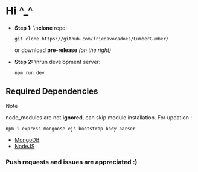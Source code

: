 # Hi ^_^

- **Step 1:**
  \n**clone** repo:
  ```
  git clone https://github.com/friedavocadoes/LumberGumber/
  ```
  or
  download **pre-release** *(on the right)*

- **Step 2:**
  \nrun development server:
  ```
  npm run dev
  ```


## Required Dependencies

>[!NOTE]
> node_modules are not **ignored**, can skip module installation.
> For updation :
```
npm i express mongoose ejs bootstrap body-parser
```

- [MongoDB](https://www.mongodb.com/docs/manual/installation/)
- [NodeJS](https://nodejs.org/en/download)

### Push requests and issues are appreciated :)
